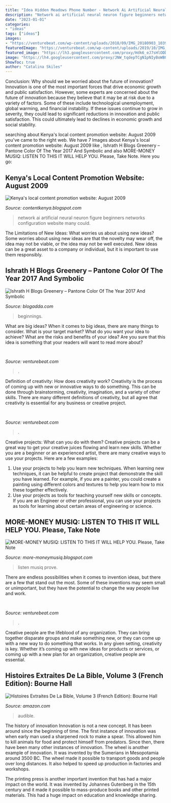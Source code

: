 ```yaml
---
title: "Idea Hidden Meadows Phone Number - Network Ai Artificial Neural Neuron Figure Beginners Networks Configuration Website Many Could"
description: "Network ai artificial neural neuron figure beginners networks configuration website many could"
date: "2023-01-01"
categories:
- "ideas"
tags: ["ideas"]
images:
- "https://venturebeat.com/wp-content/uploads/2018/09/IMG_20180903_103915.jpg?w=800"
featuredImage: "https://venturebeat.com/wp-content/uploads/2019/10/IMG_2311D-e1572525473978.jpeg"
featured_image: "https://lh3.googleusercontent.com/proxy/Hdk6_eJ7sHlODD8ztwR_6XkcgZ4JRHxG5INgoLYrJn5osm86ap4iqt1NjIpb4e0e1U3X61AGe8ZJgsJMLIOVXei7LO2tR10X4YnYs4gh_g=s0-d"
image: "https://lh4.googleusercontent.com/proxy/JNW_tqdepTCgN1pNIyBoWB0GDvzWLrWXeClGLdzAV7N2LdnQvP1ELbPmQ-LTDQUkkSB5D2PHnmTGl6p6GWHfya6suJsLGrNv-E_Yxy23ka2t=s0-d"
ShowToc: true
author: "Catalina Skiles"
---
```



Conclusion: Why should we be worried about the future of innovation?
Innovation is one of the most important forces that drive economic growth and public satisfaction. However, some experts are concerned about the future of innovation because they believe that it may be at risk due to a variety of factors. Some of these include technological unemployment, global warming, and financial instability. If these issues continue to grow in severity, they could lead to significant reductions in innovation and public satisfaction. This could ultimately lead to declines in economic growth and social stability.

	

		
searching about Kenya&#039;s local content promotion website: August 2009 you've came to the right web. We have 7 Images about Kenya&#039;s local content promotion website: August 2009 like , Ishrath H Blogs Greenery – Pantone Color Of The Year 2017 And Symbolic and also MORE-MONEY MUSIQ: LISTEN TO THIS IT WILL HELP YOU. Please, Take Note. Here you go:
		
    
## Kenya&#039;s Local Content Promotion Website: August 2009

<img loading=lazy src="https://lh4.googleusercontent.com/proxy/JNW_tqdepTCgN1pNIyBoWB0GDvzWLrWXeClGLdzAV7N2LdnQvP1ELbPmQ-LTDQUkkSB5D2PHnmTGl6p6GWHfya6suJsLGrNv-E_Yxy23ka2t=s0-d" onerror="this.onerror=null;this.src='https://tse3.mm.bing.net/th?id=OIP.MxDY6vN3HneAl3ghk6QLHAHaDW&amp;pid=15.1';" alt="Kenya&#039;s local content promotion website: August 2009">

_Source: contentkenya.blogspot.com_

>network ai artificial neural neuron figure beginners networks configuration website many could. 

	

The Limitations of New Ideas: What worries us about using new ideas?
Some worries about using new ideas are that the novelty may wear off, the idea may not be viable, or the idea may not be well executed. New ideas can be a great asset to a company or individual, but it is important to use them responsibly.

    
## Ishrath H Blogs Greenery – Pantone Color Of The Year 2017 And Symbolic

<img loading=lazy src="http://wanderingmist.com/wp-content/uploads/greenery-pantone_1-290x200.jpg" onerror="this.onerror=null;this.src='https://tse2.mm.bing.net/th?id=OIP.adEOQH0SmA0jEeiPF_jjswAAAA&amp;pid=15.1';" alt="Ishrath H Blogs Greenery – Pantone Color Of The Year 2017 And Symbolic">

_Source: blogadda.com_

>beginnings. 

	

What are big ideas?
When it comes to big ideas, there are many things to consider. What is your target market? What do you want your idea to achieve? What are the risks and benefits of your idea? Are you sure that this idea is something that your readers will want to read more about?

    
## 

<img loading=lazy src="https://venturebeat.com/wp-content/uploads/2018/09/IMG_20180903_103915.jpg?w=800" onerror="this.onerror=null;this.src='https://tse3.mm.bing.net/th?id=OIP.HjLRAU18nTT15eYAKRHyLAHaFj&amp;pid=15.1';" alt="">

_Source: venturebeat.com_

>. 

	

Definition of creativity: How does creativity work?
Creativity is the process of coming up with new or innovative ways to do something. This can be done through brainstorming, creativity, imagination, and a variety of other skills. There are many different definitions of creativity, but all agree that creativity is essential for any business or creative project.

    
## 

<img loading=lazy src="https://venturebeat.com/wp-content/uploads/2019/10/IMG_2311D-e1572525473978.jpeg" onerror="this.onerror=null;this.src='https://tse4.mm.bing.net/th?id=OIP.MdmuIy3ffycZ0MtY14WP3QHaE4&amp;pid=15.1';" alt="">

_Source: venturebeat.com_

>. 

	

Creative projects: What can you do with them?
Creative projects can be a great way to get your creative juices flowing and learn new skills. Whether you are a beginner or an experienced artist, there are many creative ways to use your projects. Here are a few examples: 
1. Use your projects to help you learn new techniques. When learning new techniques, it can be helpful to create project that demonstrate the skill you have learned. For example, if you are a painter, you could create a painting using different colors and textures to help you learn how to mix these together effectively. 
2. Use your projects as tools for teaching yourself new skills or concepts. If you are an Engineer or other professional, you can use your projects as tools for learning about certain areas of engineering or science.

    
## MORE-MONEY MUSIQ: LISTEN TO THIS IT WILL HELP YOU. Please, Take Note

<img loading=lazy src="https://lh3.googleusercontent.com/proxy/Hdk6_eJ7sHlODD8ztwR_6XkcgZ4JRHxG5INgoLYrJn5osm86ap4iqt1NjIpb4e0e1U3X61AGe8ZJgsJMLIOVXei7LO2tR10X4YnYs4gh_g=s0-d" onerror="this.onerror=null;this.src='https://tse1.mm.bing.net/th?id=OIP.DGF03Rm4rbpqcaDyBG68wwHaKW&amp;pid=15.1';" alt="MORE-MONEY MUSIQ: LISTEN TO THIS IT WILL HELP YOU. Please, Take Note">

_Source: more-moneymusiq.blogspot.com_

>listen musiq prove. 

	

There are endless possibilities when it comes to invention ideas, but there are a few that stand out the most. Some of these inventions may seem small or unimportant, but they have the potential to change the way people live and work.

    
## 

<img loading=lazy src="https://venturebeat.com/wp-content/uploads/2018/09/IMG_20180903_100317.jpg?w=664" onerror="this.onerror=null;this.src='https://tse4.mm.bing.net/th?id=OIP.RDcB-YLVyI_c210PUJidMgHaGr&amp;pid=15.1';" alt="">

_Source: venturebeat.com_

>. 

	

Creative people are the lifeblood of any organization. They can bring together disparate groups and make something new, or they can come up with a new way to do something that works. In any given setting, creativity is key. Whether it’s coming up with new ideas for products or services, or coming up with a new plan for an organization, creative people are essential.

    
## Histoires Extraites De La Bible, Volume 3 (French Edition): Bourne Hall

<img loading=lazy src="https://images-na.ssl-images-amazon.com/images/I/51iAvDKxWUL._SX218_BO1,204,203,200_QL40_.jpg" onerror="this.onerror=null;this.src='https://tse4.mm.bing.net/th?id=OIP.HR95RnP4yAOWccIYp_Zp4gAAAA&amp;pid=15.1';" alt="Histoires Extraites De La Bible, Volume 3 (French Edition): Bourne Hall">

_Source: amazon.com_

>audible. 

	

The history of innovation
Innovation is not a new concept. It has been around since the beginning of time. The first instance of innovation was when early man used a sharpened rock to make a spear. This allowed him to kill animals for food and protect himself from predators. Since then, there have been many other instances of innovation.
The wheel is another example of innovation. It was invented by the Sumerians in Mesopotamia around 3500 BC. The wheel made it possible to transport goods and people over long distances. It also helped to speed up production in factories and workshops.

The printing press is another important invention that has had a major impact on the world. It was invented by Johannes Gutenberg in the 15th century and it made it possible to mass-produce books and other printed materials. This had a huge impact on education and knowledge sharing.

